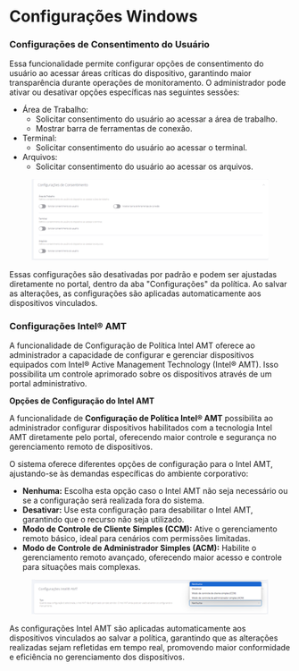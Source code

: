 # Configurações Windows

### Configurações de Consentimento do Usuário

Essa funcionalidade permite configurar opções de consentimento do usuário ao acessar áreas críticas do dispositivo, garantindo maior transparência durante operações de monitoramento. O administrador pode ativar ou desativar opções específicas nas seguintes sessões:

* Área de Trabalho:
  * Solicitar consentimento do usuário ao acessar a área de trabalho.
  * Mostrar barra de ferramentas de conexão.
* Terminal:
  * Solicitar consentimento do usuário ao acessar o terminal.
* Arquivos:
  * Solicitar consentimento do usuário ao acessar os arquivos.

<figure><img src="../../../../.gitbook/assets/image (332).png" alt=""><figcaption></figcaption></figure>

Essas configurações são desativadas por padrão e podem ser ajustadas diretamente no portal, dentro da aba "Configurações" da política. Ao salvar as alterações, as configurações são aplicadas automaticamente aos dispositivos vinculados.

### **Configurações Intel® AMT**

A funcionalidade de Configuração de Política Intel AMT oferece ao administrador a capacidade de configurar e gerenciar dispositivos equipados com Intel® Active Management Technology (Intel® AMT). Isso possibilita um controle aprimorado sobre os dispositivos através de um portal administrativo.

**Opções de Configuração do Intel AMT**

A funcionalidade de **Configuração de Política Intel® AMT** possibilita ao administrador configurar dispositivos habilitados com a tecnologia Intel AMT diretamente pelo portal, oferecendo maior controle e segurança no gerenciamento remoto de dispositivos.

O sistema oferece diferentes opções de configuração para o Intel AMT, ajustando-se às demandas específicas do ambiente corporativo:

* **Nenhuma:** Escolha esta opção caso o Intel AMT não seja necessário ou se a configuração será realizada fora do sistema.
* **Desativar:** Use esta configuração para desabilitar o Intel AMT, garantindo que o recurso não seja utilizado.
* **Modo de Controle de Cliente Simples (CCM):** Ative o gerenciamento remoto básico, ideal para cenários com permissões limitadas.
* **Modo de Controle de Administrador Simples (ACM):** Habilite o gerenciamento remoto avançado, oferecendo maior acesso e controle para situações mais complexas.

<figure><img src="../../../../.gitbook/assets/image (333).png" alt=""><figcaption></figcaption></figure>

As configurações Intel AMT são aplicadas automaticamente aos dispositivos vinculados ao salvar a política, garantindo que as alterações realizadas sejam refletidas em tempo real, promovendo maior conformidade e eficiência no gerenciamento dos dispositivos.
